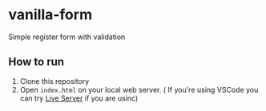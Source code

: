 # vanilla-form
Simple register form with validation

## How to run

1. Clone this repository
2. Open `index.html` on your local web server. ( If you're using VSCode you can try [Live Server](https://marketplace.visualstudio.com/items?itemName=ritwickdey.LiveServer) if you are usinc)
